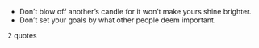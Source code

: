  - Don’t blow off another’s candle for it won’t make yours shine brighter.
 - Don’t set your goals by what other people deem important.

2 quotes